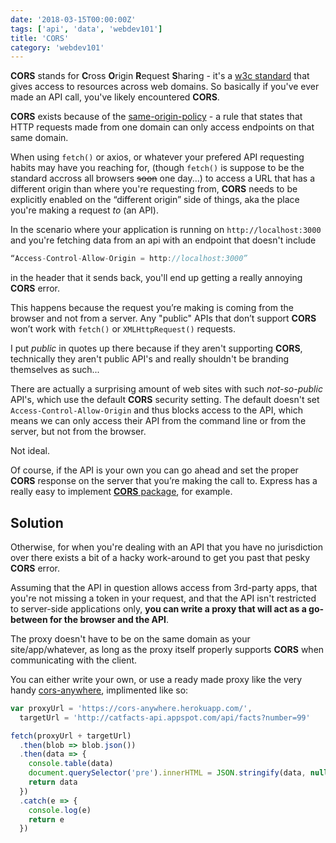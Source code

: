 ```yaml
---
date: '2018-03-15T00:00:00Z'
tags: ['api', 'data', 'webdev101']
title: 'CORS'
category: 'webdev101'
---
```


**CORS** stands for **C**ross **O**rigin **R**equest **S**haring - it's a <a href="https://www.w3.org/TR/cors/" target="_blank">w3c standard</a> that gives access to resources across web domains. So basically if you've ever made an API call, you've likely encountered **CORS**.

**CORS** exists because of the <a href="https://developer.mozilla.org/en-US/docs/Web/Security/Same-origin_policy" target="_blank">same-origin-policy</a> - a rule that states that HTTP requests made from one domain can only access endpoints on that same domain.

When using `fetch()` or axios, or whatever your prefered API requesting habits may have you reaching for, (though `fetch()` is suppose to be the standard accross all browsers ~~soon~~ one day...) to access a URL that has a different origin than where you're requesting from, **CORS** needs to be explicitly enabled on the “different origin” side of things, aka the place you're making a request _to_ (an API).

In the scenario where your application is running on `http://localhost:3000` and you're fetching data from an api with an endpoint that doesn't include

```javascript
“Access-Control-Allow-Origin = http://localhost:3000”
```

in the header that it sends back, you'll end up getting a really annoying **CORS** error.

This happens because the request you’re making is coming from the browser and not from a server. Any "public" APIs that don’t support **CORS** won’t work with `fetch()` or `XMLHttpRequest()` requests.

I put _public_ in quotes up there because if they aren't supporting **CORS**, technically they aren't public API's and really shouldn't be branding themselves as such...

There are actually a surprising amount of web sites with such _not-so-public_ API's, which use the default **CORS** security setting. The default doesn't set `Access-Control-Allow-Origin` and thus blocks access to the API, which means we can only access their API from the command line or from the server, but not from the browser.

Not ideal.

Of course, if the API is your own you can go ahead and set the proper **CORS** response on the server that you’re making the call to. Express has a really easy to implement <a href="https://www.npmjs.com/package/cors" target="_blank">**CORS** package</a>, for example.

## Solution

Otherwise, for when you're dealing with an API that you have no jurisdiction over there exists a bit of a hacky work-around to get you past that pesky **CORS** error.

Assuming that the API in question allows access from 3rd-party apps, that you're not missing a token in your request, and that the API isn't restricted to server-side applications only, **you can write a proxy that will act as a go-between for the browser and the API**.

The proxy doesn't have to be on the same domain as your site/app/whatever, as long as the proxy itself properly supports **CORS** when communicating with the client.

You can either write your own, or use a ready made proxy like the very handy <a href="https://www.npmjs.com/package/cors-anywhere" target="_blank">cors-anywhere</a>, implimented like so:

```javascript
var proxyUrl = 'https://cors-anywhere.herokuapp.com/',
  targetUrl = 'http://catfacts-api.appspot.com/api/facts?number=99'

fetch(proxyUrl + targetUrl)
  .then(blob => blob.json())
  .then(data => {
    console.table(data)
    document.querySelector('pre').innerHTML = JSON.stringify(data, null, 2)
    return data
  })
  .catch(e => {
    console.log(e)
    return e
  })
```
